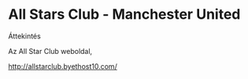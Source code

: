 # All Stars Club - Manchester United

Áttekintés

Az All Star Club weboldal, 

http://allstarclub.byethost10.com/
